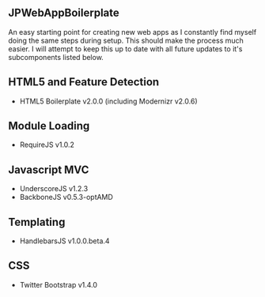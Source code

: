 ## JPWebAppBoilerplate

An easy starting point for creating new web apps as I constantly find myself doing the same steps during setup. This should make the process much easier. I will attempt to keep this up to date with all future updates to it's subcomponents listed below.

## HTML5 and Feature Detection
* HTML5 Boilerplate v2.0.0 (including Modernizr v2.0.6)

## Module Loading
* RequireJS v1.0.2

## Javascript MVC
* UnderscoreJS v1.2.3
* BackboneJS v0.5.3-optAMD

## Templating
* HandlebarsJS v1.0.0.beta.4

## CSS
* Twitter Bootstrap v1.4.0
 

